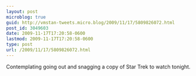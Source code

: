 ```yaml
---
layout: post
microblog: true
guid: http://vmstan-tweets.micro.blog/2009/11/17/5809826072.html
post_id: 3049603
date: 2009-11-17T17:20:58-0600
lastmod: 2009-11-17T17:20:58-0600
type: post
url: /2009/11/17/5809826072.html
---
```

Contemplating going out and snagging a copy of Star Trek to watch tonight.
